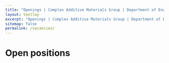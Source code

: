 ```yaml
---
title: "Openings | Complex Additive Materials Group | Department of Engineering at the University of Cambridge"
layout: textlay
excerpt: "Openings | Complex Additive Materials Group | Department of Engineering at the University of Cambridge"
sitemap: false
permalink: /vacancies/
---
```


# Open positions
